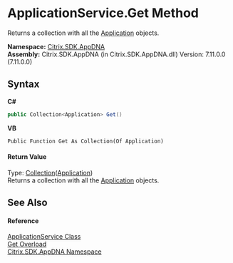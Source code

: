 # ApplicationService.Get Method 
 

Returns a collection with all the <a href="1779bfff-4b29-0f26-8a09-10acdd530bbc">Application</a> objects.

**Namespace:**&nbsp;[Citrix.SDK.AppDNA](index.md)<br />**Assembly:**&nbsp;Citrix.SDK.AppDNA (in Citrix.SDK.AppDNA.dll) Version: 7.11.0.0 (7.11.0.0)

## Syntax

**C#**
```csharp
public Collection<Application> Get()
```

**VB**
```vbnet
Public Function Get As Collection(Of Application)
```


#### Return Value
Type: <a href="http://msdn2.microsoft.com/en-us/library/ms132397" target="_blank">Collection</a>(<a href="1779bfff-4b29-0f26-8a09-10acdd530bbc">Application</a>)<br />Returns a collection with all the <a href="1779bfff-4b29-0f26-8a09-10acdd530bbc">Application</a> objects.

## See Also


#### Reference
<a href="4190f2b6-31d1-9744-132e-b12e165db1a3">ApplicationService Class</a><br /><a href="e568f247-9a9b-a6a9-4a1f-5e0a96e313da">Get Overload</a><br /><a href="fe2d265b-410b-8b11-1eb4-a790e0b062bf">Citrix.SDK.AppDNA Namespace</a><br />